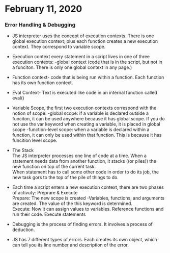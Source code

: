 # February 11, 2020

### Error Handling & Debugging

- JS interpreter uses the concept of execution contexts. There is one global execution context; plus each function creates a new execution context. They correspond to variable scope.

- Execution context every statement in a script lives in one of three execution contexts: -global context (code that is in the script, but not in a funciton. There is only one global context in any page.)
- Function context- code that is being run within a function. Each function has its own function context.
- Eval Context- Text is executed like code in an internal function called eval() 

- Variable Scope, the first two execution contexts correspond with the notion of scope: -global scope: if a variable is declared outside a funciton, it can be used anywhere because it has global scope. If you do not use the var keyword when creating a variable, it is placed in global scope  -function-level scope: when a variable is declared within a function, it can only be used within that function. This is because it has funcition level scope.
- The Stack <br>
The JS interpreter processes one line of code at a time. When a statement needs data from another function, it stacks ((or piles)) the new function on top of the current task.<br>
When statement has to call some other code in order to do its job, the new task gors to the top of the pile of things to do. 
- Each time a script enters a new execution context, there are two phases of activuty: Preprare & Execute <br>
Prepare: The new scope is created -Variables, functions, and arguments are created. The value of the this keyword is determined. <br>
Execute: Now it can assign values to variables. Reference functions and run their code. Execute statements
- Debugging is the process of finding errors. It involves a process of deduction.
- JS has 7 different types of errors. Each creates its own object, which can tell you its line number and description of the error.


